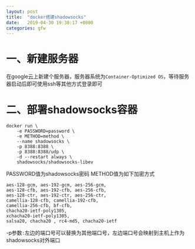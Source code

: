 ```yaml
---
layout: post
title:  "docker搭建shadowsocks"
date:   2019-04-30 19:38:17 +0800
categories: gfw
---
```


# 一、新建服务器

在google云上新建个服务器，服务器系统为`Container-Optimized OS`，等待服务器启动后即可使用ssh等其他方式登录即可

# 二、部署shadowsocks容器

```
docker run \
    -e PASSWORD=password \
    -e METHOD=method \
    --name shadowsocks \
    -p 8388:8388 \
    -p 8388:8388/udp \
    -d --restart always \
    shadowsocks/shadowsocks-libev
```

PASSWORD值为shadowsocks密码
METHOD值为如下加密方式

```
aes-128-gcm, aes-192-gcm, aes-256-gcm,
aes-128-cfb, aes-192-cfb, aes-256-cfb,
aes-128-ctr, aes-192-ctr, aes-256-ctr,
camellia-128-cfb, camellia-192-cfb,
camellia-256-cfb, bf-cfb,
chacha20-ietf-poly1305,
xchacha20-ietf-poly1305,
salsa20, chacha20 , rc4-md5, chacha20-ietf
```

-p参数`:`左边的端口号可以替换为其他端口号，左边端口号会映射到主机上作为shadowsocks对外端口